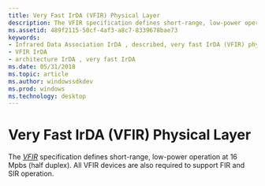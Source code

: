 ```yaml
---
title: Very Fast IrDA (VFIR) Physical Layer
description: The VFIR specification defines short-range, low-power operation at 16 Mpbs (half duplex). All VFIR devices are also required to support FIR and SIR operation.
ms.assetid: 489f2115-50cf-4af3-a8c7-8339678bae73
keywords:
- Infrared Data Association IrDA , described, very fast IrDA (VFIR) physical layer
- VFIR IrDA
- architecture IrDA , very fast IrDA
ms.date: 05/31/2018
ms.topic: article
ms.author: windowssdkdev
ms.prod: windows
ms.technology: desktop
---
```


# Very Fast IrDA (VFIR) Physical Layer

The [*VFIR*](v-gly.md#-irda-vfir-gly) specification defines short-range, low-power operation at 16 Mpbs (half duplex). All VFIR devices are also required to support FIR and SIR operation.

 

 




